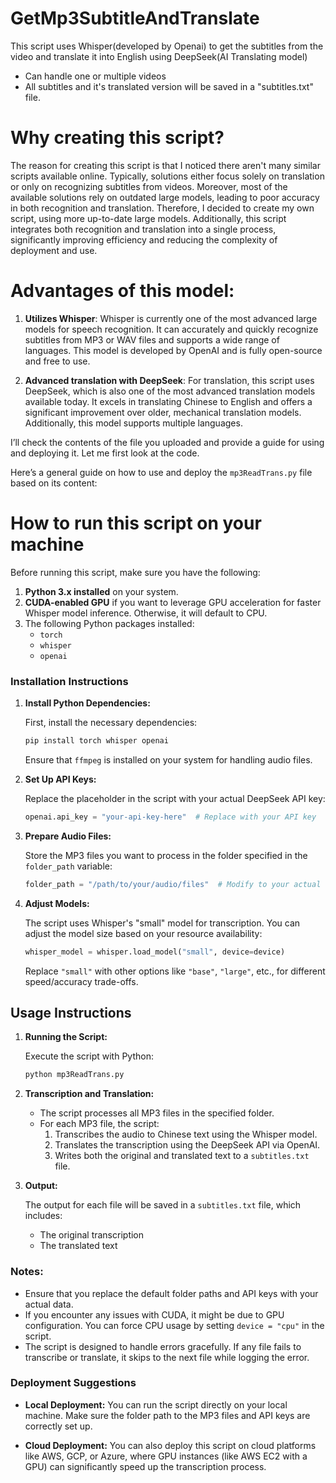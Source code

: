 # GetMp3SubtitleAndTranslate

This script uses Whisper(developed by Openai) to get the subtitles from the video and translate it into English using  DeepSeek(AI Translating model)
* Can handle one or multiple videos
* All subtitles and it's translated version will be saved in a "subtitles.txt" file.

# Why creating this script?

The reason for creating this script is that I noticed there aren't many similar scripts available online. Typically, solutions either focus solely on translation or only on recognizing subtitles from videos. Moreover, most of the available solutions rely on outdated large models, leading to poor accuracy in both recognition and translation. Therefore, I decided to create my own script, using more up-to-date large models. 
Additionally, this script integrates both recognition and translation into a single process, significantly improving efficiency and reducing the complexity of deployment and use.

# Advantages of this model:

1. **Utilizes Whisper**: Whisper is currently one of the most advanced large models for speech recognition. It can accurately and quickly recognize subtitles from MP3 or WAV files and supports a wide range of languages. This model is developed by OpenAI and is fully open-source and free to use.

2. **Advanced translation with DeepSeek**: For translation, this script uses DeepSeek, which is also one of the most advanced translation models available today. It excels in translating Chinese to English and offers a significant improvement over older, mechanical translation models. Additionally, this model supports multiple languages.


I’ll check the contents of the file you uploaded and provide a guide for using and deploying it. Let me first look at the code.

Here’s a general guide on how to use and deploy the `mp3ReadTrans.py` file based on its content:


# How to run this script on your machine

Before running this script, make sure you have the following:

1. **Python 3.x installed** on your system.
2. **CUDA-enabled GPU** if you want to leverage GPU acceleration for faster Whisper model inference. Otherwise, it will default to CPU.
3. The following Python packages installed:
   - `torch`
   - `whisper`
   - `openai`

### Installation Instructions

1. **Install Python Dependencies:**

   First, install the necessary dependencies:

   ```bash
   pip install torch whisper openai
   ```

   Ensure that `ffmpeg` is installed on your system for handling audio files.

2. **Set Up API Keys:**

   Replace the placeholder in the script with your actual DeepSeek API key:

   ```python
   openai.api_key = "your-api-key-here"  # Replace with your API key
   ```

3. **Prepare Audio Files:**

   Store the MP3 files you want to process in the folder specified in the `folder_path` variable:

   ```python
   folder_path = "/path/to/your/audio/files"  # Modify to your actual directory
   ```

4. **Adjust Models:**

   The script uses Whisper's "small" model for transcription. You can adjust the model size based on your resource availability:

   ```python
   whisper_model = whisper.load_model("small", device=device)
   ```

   Replace `"small"` with other options like `"base"`, `"large"`, etc., for different speed/accuracy trade-offs.


## Usage Instructions

1. **Running the Script:**

   Execute the script with Python:

   ```bash
   python mp3ReadTrans.py
   ```

2. **Transcription and Translation:**

   - The script processes all MP3 files in the specified folder.
   - For each MP3 file, the script:
     1. Transcribes the audio to Chinese text using the Whisper model.
     2. Translates the transcription using the DeepSeek API via OpenAI.
     3. Writes both the original and translated text to a `subtitles.txt` file.

3. **Output:**

   The output for each file will be saved in a `subtitles.txt` file, which includes:
   - The original transcription
   - The translated text


### Notes:
- Ensure that you replace the default folder paths and API keys with your actual data.
- If you encounter any issues with CUDA, it might be due to GPU configuration. You can force CPU usage by setting `device = "cpu"` in the script.
- The script is designed to handle errors gracefully. If any file fails to transcribe or translate, it skips to the next file while logging the error.


### Deployment Suggestions

- **Local Deployment:**
  You can run the script directly on your local machine. Make sure the folder path to the MP3 files and API keys are correctly set up.

- **Cloud Deployment:**
  You can also deploy this script on cloud platforms like AWS, GCP, or Azure, where GPU instances (like AWS EC2 with a GPU) can significantly speed up the transcription process.


